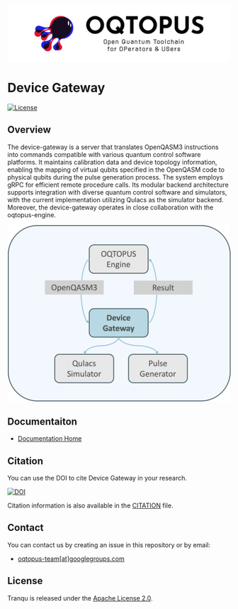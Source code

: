 ![OQTOPUS](./docs/asset/oqtopus-banner.png)

# Device Gateway

[![License](https://img.shields.io/badge/License-Apache_2.0-blue.svg)](https://opensource.org/licenses/Apache-2.0)

## Overview

The device-gateway is a server that translates OpenQASM3 instructions into commands compatible with various quantum control software platforms. It maintains calibration data and device topology information, enabling the mapping of virtual qubits specified in the OpenQASM code to physical qubits during the pulse generation process. The system employs gRPC for efficient remote procedure calls. Its modular backend architecture supports integration with diverse quantum control software and simulators, with the current implementation utilizing Qulacs as the simulator backend. Moreover, the device-gateway operates in close collaboration with the oqtopus-engine.

![Device Gateway](./docs/asset/device_gateway.png)

## Documentaiton

- [Documentation Home](https://device-gateway.readthedocs.io/)

## Citation

You can use the DOI to cite Device Gateway in your research.

[![DOI](https://zenodo.org/badge/DOI/10.5281/zenodo.15044030.svg)](https://doi.org/10.5281/zenodo.15044030)

Citation information is also available in the [CITATION](https://github.com/oqtopus-team/device-gateway/blob/main/CITATION.cff) file.

## Contact

You can contact us by creating an issue in this repository or by email:

- [oqtopus-team[at]googlegroups.com](mailto:oqtopus-team[at]googlegroups.com)

## License

Tranqu is released under the [Apache License 2.0](https://github.com/oqtopus-team/device-gateway/blob/main/LICENSE).
